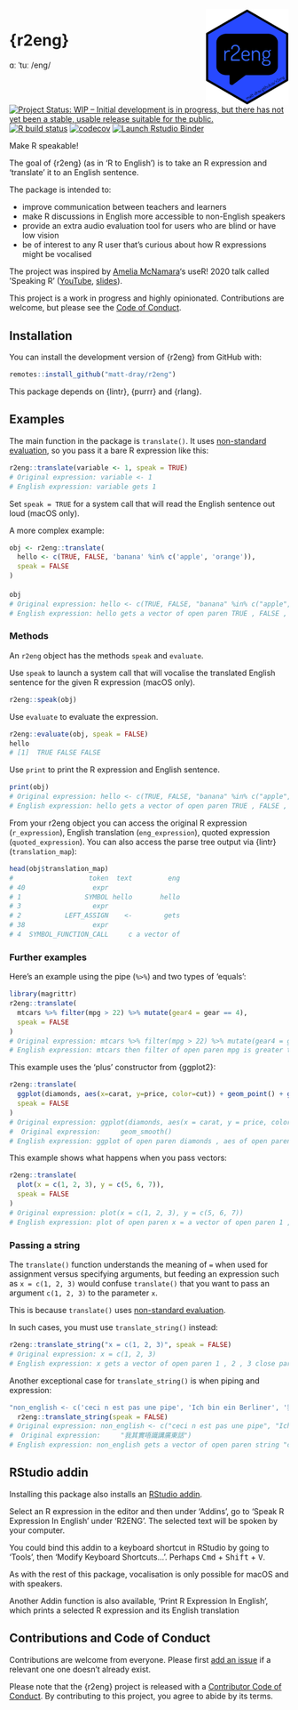
<!-- README.md is generated from README.Rmd. Please edit that file -->

<img src="https://raw.githubusercontent.com/matt-dray/stickers/master/output/r2eng_hex.png" width="150" align="right">

# {r2eng}

ɑː ˈtuː /eng/

<!-- badges: start -->

[![Project Status: WIP – Initial development is in progress, but there
has not yet been a stable, usable release suitable for the
public.](https://www.repostatus.org/badges/latest/wip.svg)](https://www.repostatus.org/#wip)
[![R build
status](https://github.com/matt-dray/r2eng/workflows/R-CMD-check/badge.svg)](https://github.com/matt-dray/r2eng/actions)
[![codecov](https://codecov.io/gh/matt-dray/r2eng/branch/master/graph/badge.svg)](https://codecov.io/gh/matt-dray/r2eng)
[![Launch Rstudio
Binder](http://mybinder.org/badge_logo.svg)](https://mybinder.org/v2/gh/matt-dray/try-r2eng/master?urlpath=rstudio)
<!-- badges: end -->

Make R speakable\!

The goal of {r2eng} (as in ‘R to English’) is to take an R expression
and ‘translate’ it to an English sentence.

The package is intended to:

  - improve communication between teachers and learners
  - make R discussions in English more accessible to non-English
    speakers
  - provide an extra audio evaluation tool for users who are blind or
    have low vision
  - be of interest to any R user that’s curious about how R expressions
    might be vocalised

The project was inspired by [Amelia
McNamara](https://twitter.com/AmeliaMN)‘s useR\! 2020 talk called
’Speaking R’ ([YouTube](https://www.youtube.com/watch?v=ckW9sSdIVAc),
[slides](https://www.amelia.mn/SpeakingR/#1)).

This project is a work in progress and highly opinionated. Contributions
are welcome, but please see the [Code of Conduct](#conduct).

## Installation

You can install the development version of {r2eng} from GitHub with:

``` r
remotes::install_github("matt-dray/r2eng")
```

This package depends on {lintr}, {purrr} and {rlang}.

## Examples

The main function in the package is `translate()`. It uses [non-standard
evaluation](http://adv-r.had.co.nz/Computing-on-the-language.html), so
you pass it a bare R expression like this:

``` r
r2eng::translate(variable <- 1, speak = TRUE)
# Original expression: variable <- 1
# English expression: variable gets 1
```

Set `speak = TRUE` for a system call that will read the English sentence
out loud (macOS only).

A more complex example:

``` r
obj <- r2eng::translate(
  hello <- c(TRUE, FALSE, 'banana' %in% c('apple', 'orange')),
  speak = FALSE
)

obj
# Original expression: hello <- c(TRUE, FALSE, "banana" %in% c("apple", "orange"))
# English expression: hello gets a vector of open paren TRUE , FALSE , string "banana" matches a vector of open paren string "apple" , string "orange" close paren close paren
```

### Methods

An `r2eng` object has the methods `speak` and `evaluate`.

Use `speak` to launch a system call that will vocalise the translated
English sentence for the given R expression (macOS only).

``` r
r2eng::speak(obj)
```

Use `evaluate` to evaluate the expression.

``` r
r2eng::evaluate(obj, speak = FALSE)
hello
# [1]  TRUE FALSE FALSE
```

Use `print` to print the R expression and English sentence.

``` r
print(obj)
# Original expression: hello <- c(TRUE, FALSE, "banana" %in% c("apple", "orange"))
# English expression: hello gets a vector of open paren TRUE , FALSE , string "banana" matches a vector of open paren string "apple" , string "orange" close paren close paren
```

From your r2eng object you can access the original R expression
(`r_expression`), English translation (`eng_expression`), quoted
expression (`quoted_expression`). You can also access the parse tree
output via {lintr} (`translation_map`):

``` r
head(obj$translation_map)
#                   token  text         eng
# 40                 expr                  
# 1                SYMBOL hello       hello
# 3                  expr                  
# 2           LEFT_ASSIGN    <-        gets
# 38                 expr                  
# 4  SYMBOL_FUNCTION_CALL     c a vector of
```

### Further examples

Here’s an example using the pipe (`%>%`) and two types of ‘equals’:

``` r
library(magrittr)
r2eng::translate(
  mtcars %>% filter(mpg > 22) %>% mutate(gear4 = gear == 4),
  speak = FALSE
)
# Original expression: mtcars %>% filter(mpg > 22) %>% mutate(gear4 = gear == 4)
# English expression: mtcars then filter of open paren mpg is greater than 22 close paren then mutate of open paren gear4 = gear double equals 4 close paren
```

This example uses the ‘plus’ constructor from {ggplot2}:

``` r
r2eng::translate(
  ggplot(diamonds, aes(x=carat, y=price, color=cut)) + geom_point() + geom_smooth(),
  speak = FALSE
)
# Original expression: ggplot(diamonds, aes(x = carat, y = price, color = cut)) + geom_point() + 
#  Original expression:     geom_smooth()
# English expression: ggplot of open paren diamonds , aes of open paren x = carat , y = price , color = cut close paren close paren plus geom_point of open paren close paren plus geom_smooth of open paren close paren
```

This example shows what happens when you pass vectors:

``` r
r2eng::translate(
  plot(x = c(1, 2, 3), y = c(5, 6, 7)),
  speak = FALSE
)
# Original expression: plot(x = c(1, 2, 3), y = c(5, 6, 7))
# English expression: plot of open paren x = a vector of open paren 1 , 2 , 3 close paren , y = a vector of open paren 5 , 6 , 7 close paren close paren
```

### Passing a string

The `translate()` function understands the meaning of `=` when used for
assignment versus specifying arguments, but feeding an expression such
as `x = c(1, 2, 3)` would confuse `translate()` that you want to pass an
argument `c(1, 2, 3)` to the parameter `x`.

This is because `translate()` uses [non-standard
evaluation](http://adv-r.had.co.nz/Computing-on-the-language.html).

In such cases, you must use `translate_string()` instead:

``` r
r2eng::translate_string("x = c(1, 2, 3)", speak = FALSE)
# Original expression: x = c(1, 2, 3)
# English expression: x gets a vector of open paren 1 , 2 , 3 close paren
```

Another exceptional case for `translate_string()` is when piping and
expression:

``` r
"non_english <- c('ceci n est pas une pipe', 'Ich bin ein Berliner', '我其實唔識講廣東話')" %>% 
  r2eng::translate_string(speak = FALSE)
# Original expression: non_english <- c("ceci n est pas une pipe", "Ich bin ein Berliner", 
#  Original expression:     "我其實唔識講廣東話")
# English expression: non_english gets a vector of open paren string "ceci n est pas une pipe" , string "Ich bin ein Berliner" , string "我其實唔識講廣東話" close paren
```

## RStudio addin

Installing this package also installs an [RStudio
addin](https://rstudio.github.io/rstudioaddins/).

Select an R expression in the editor and then under ‘Addins’, go to
‘Speak R Expression In English’ under ‘R2ENG’. The selected text will
be spoken by your computer.

You could bind this addin to a keyboard shortcut in RStudio by going to
‘Tools’, then ‘Modify Keyboard Shortcuts…’. Perhaps <kbd>Cmd</kbd> +
<kbd>Shift</kbd> + <kbd>V</kbd>.

As with the rest of this package, vocalisation is only possible for
macOS and with speakers.

Another Addin function is also available, ‘Print R Expression In
English’, which prints a selected R expression and its English
translation

## Contributions and Code of Conduct

Contributions are welcome from everyone. Please first [add an
issue](https://github.com/matt-dray/r2eng/issues) if a relevant one one
doesn’t already exist.

Please note that the {r2eng} project is released with a [Contributor
Code of
Conduct](https://contributor-covenant.org/version/2/0/CODE_OF_CONDUCT.html).
By contributing to this project, you agree to abide by its terms.
